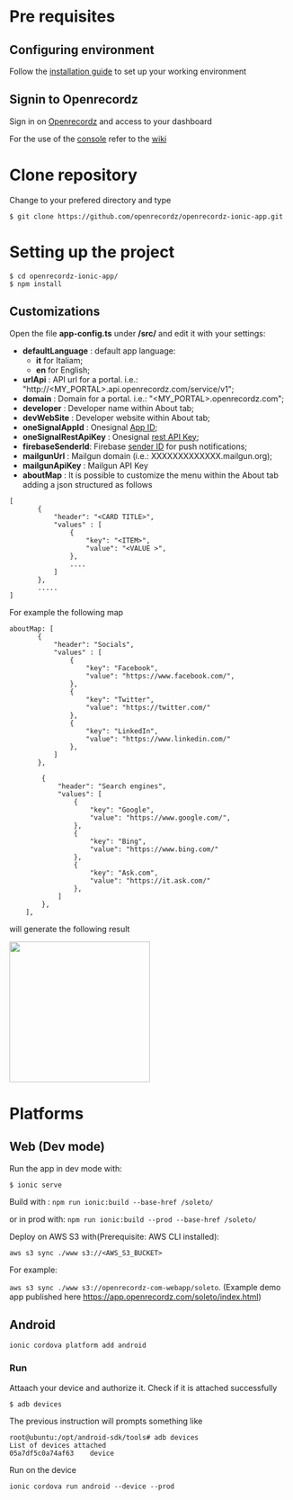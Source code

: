 # Pre requisites

## Configuring environment
Follow the [installation guide](https://github.com/openrecordz/openrecordz-ionic-app/wiki/Installation-guide) to set up your working environment 

## Signin to Openrecordz
Sign in on [Openrecordz](http://www.openrecordz.com) and access to your dashboard

For the use of the [console](http://apps.openrecordz.com/dashboard) refer to the [wiki](https://github.com/openrecordz/openrecordz-web-console/wiki)

# Clone repository

Change to your prefered directory and type

```
$ git clone https://github.com/openrecordz/openrecordz-ionic-app.git 
```

# Setting up the project

```
$ cd openrecordz-ionic-app/ 
$ npm install
```

## Customizations

Open the file  **app-config.ts** under **/src/** and edit it with your settings:

* **defaultLanguage** : default app language:
  * **it** for Italiam;
  * **en** for English;
* **urlApi** : API url for a portal. i.e.: "http://<MY_PORTAL>.api.openrecordz.com/service/v1";
* **domain** : Domain for a portal. i.e.: "<MY_PORTAL>.openrecordz.com";
* **developer** : Developer name within About tab;
* **devWebSite** : Developer website  within About tab;
* **oneSignalAppId** : Onesignal [App ID](https://documentation.onesignal.com/docs/accounts-and-keys#section-app-id);
* **oneSignalRestApiKey** : Onesignal [rest API Key](https://documentation.onesignal.com/docs/accounts-and-keys#section-app-auth-key);
* **firebaseSenderId**: Firebase [sender ID](https://firebase.google.com/docs/cloud-messaging/concept-options#credentials) for push notifications;
* **mailgunUrl** : Mailgun domain (i.e.: XXXXXXXXXXXXX.mailgun.org);
* **mailgunApiKey** : Mailgun API Key
* **aboutMap** : It is possible to customize the menu within the About tab adding a json structured as follows
```
[
       {
           "header": "<CARD TITLE>",
           "values" : [
               {
                   "key": "<ITEM>",
                   "value": "<VALUE >",
               },
               ....
           ]
       },
       .....
]
```

For example the following map 
```
aboutMap: [
       {
           "header": "Socials",
           "values" : [
               {
                   "key": "Facebook",
                   "value": "https://www.facebook.com/",
               },
               {
                   "key": "Twitter",
                   "value": "https://twitter.com/"
               },
               {
                   "key": "LinkedIn",
                   "value": "https://www.linkedin.com/"
               },
           ]
       },

        {
            "header": "Search engines",
            "values": [
                {
                    "key": "Google",
                    "value": "https://www.google.com/",
                },
                {
                    "key": "Bing",
                    "value": "https://www.bing.com/"
                },
                {
                    "key": "Ask.com",
                    "value": "https://it.ask.com/"
                },
            ]
        },
    ],
```
will generate the following result 

<img src="https://preview.ibb.co/cD5H3H/Screenshot_20180301_161547.png" width="250">

# Platforms

## Web (Dev mode)

Run the app in dev mode with: 

`$ ionic serve`

Build with : 
`npm run ionic:build --base-href /soleto/`

or in prod with:
`npm run ionic:build --prod --base-href /soleto/`

Deploy on AWS S3 with(Prerequisite: AWS CLI installed):

`aws s3 sync ./www s3://<AWS_S3_BUCKET>`

For example:

`aws s3 sync ./www s3://openrecordz-com-webapp/soleto`. (Example demo app published here https://app.openrecordz.com/soleto/index.html)


## Android

```
ionic cordova platform add android
```

### Run 

Attaach your device and authorize it. Check if it is attached successfully

```
$ adb devices
```

The previous instruction will prompts something like

```
root@ubuntu:/opt/android-sdk/tools# adb devices
List of devices attached
05a7df5c0a74af63	device
```

Run on the device 

```
ionic cordova run android --device --prod
```
